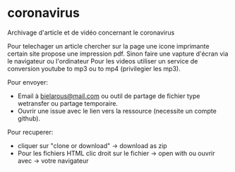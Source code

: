 # coronavirus
Archivage d'article et de vidéo concernant le coronavirus

Pour telechager un article chercher sur la page une icone imprimante certain site propose une impression pdf. 
Sinon faire une vapture d'écran via le navigateur ou l'ordinateur
Pour les videos utiliser un service de conversion youtube to mp3 ou to mp4 (privilegier les mp3).

Pour envoyer:
- Email à bielarous@mail.com ou outil de partage de fichier type wetransfer ou partage temporaire.
- Ouvrir une issue avec le lien vers la ressource (necessite un compte github).

Pour recuperer:
- cliquer sur "clone or download" -> download as zip
- Pour les fichiers HTML clic droit sur le fichier -> open with ou ouvrir avec -> votre navigateur
